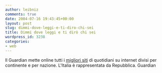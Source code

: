 ```yaml
---
author: leibniz
comments: true
date: 2004-07-16 19:43:45+00:00
layout: post
slug: dimmi-dove-leggi-e-ti-diro-chi-sei
title: Dimmi dove leggi e ti dirò chi sei
wordpress_id: 3238
categories:
- web
---
```


Il Guardian mette online tutti i [migliori siti](http://www.guardian.co.uk/worldnewsguide/0,11376,620727,00.html) di quotidiani su internet divisi per continente e per nazione. L'Italia è rappresentata da Repubblica.
Guardian
